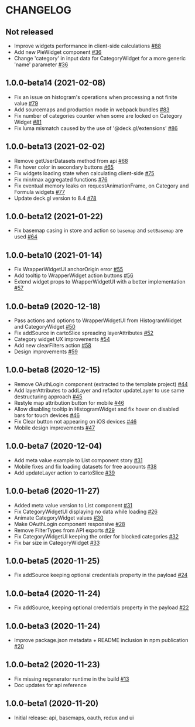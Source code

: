 # CHANGELOG

## Not released

- Improve widgets performance in client-side calculations [#88](https://github.com/CartoDB/carto-react-lib/pull/88)
- Add new PieWidget component [#36](https://github.com/CartoDB/carto-react-lib/pull/36)
- Change 'category' in input data for CategoryWidget for a more generic 'name' parameter [#36](https://github.com/CartoDB/carto-react-lib/pull/36)

## 1.0.0-beta14 (2021-02-08)

- Fix an issue on histogram's operations when processing a not finite value [#79](https://github.com/CartoDB/carto-react-lib/pull/79)
- Add sourcemaps and production mode in webpack bundles [#83](https://github.com/CartoDB/carto-react-lib/pull/83)
- Fix number of categories counter when some are locked on Category Widget [#81](https://github.com/CartoDB/carto-react-lib/pull/81)
- Fix luma mismatch caused by the use of '@deck.gl/extensions' [#86](https://github.com/CartoDB/carto-react-lib/pull/86)

## 1.0.0-beta13 (2021-02-02)

- Remove getUserDatasets method from api [#68](https://github.com/CartoDB/carto-react-lib/pull/68)
- Fix hover color in secondary buttons [#65](https://github.com/CartoDB/carto-react-lib/pull/65)
- Fix widgets loading state when calculating client-side [#75](https://github.com/CartoDB/carto-react-lib/pull/75)
- Fix min/max aggregated functions [#76](https://github.com/CartoDB/carto-react-lib/pull/76)
- Fix eventual memory leaks on requestAnimationFrame, on Category and Formula widgets [#77](https://github.com/CartoDB/carto-react-lib/pull/77)
- Update deck.gl version to 8.4 [#78](https://github.com/CartoDB/carto-react-lib/pull/78)

## 1.0.0-beta12 (2021-01-22)

- Fix basemap casing in store and action so `basemap` and `setBasemap` are used [#64](https://github.com/CartoDB/carto-react-lib/pull/64)

## 1.0.0-beta10 (2021-01-14)

- Fix WrapperWidgetUI anchorOrigin error [#55](https://github.com/CartoDB/carto-react-lib/pull/55)
- Add tooltip to WrapperWidget action buttons [#56](https://github.com/CartoDB/carto-react-lib/pull/56)
- Extend widget props to WrapperWidgetUI with a better implementation [#57](https://github.com/CartoDB/carto-react-lib/pull/57)

## 1.0.0-beta9 (2020-12-18)

- Pass actions and options to WrapperWidgetUI from HistogramWidget and CategoryWidget [#50](https://github.com/CartoDB/carto-react-lib/pull/50)
- Fix addSource in cartoSlice spreading layerAttributes [#52](https://github.com/CartoDB/carto-react-lib/pull/52)
- Category widget UX improvements [#54](https://github.com/CartoDB/carto-react-lib/pull/54)
- Add new clearFilters action [#58](https://github.com/CartoDB/carto-react-lib/pull/58)
- Design improvements [#59](https://github.com/CartoDB/carto-react-lib/pull/59)

## 1.0.0-beta8 (2020-12-15)

- Remove OAuthLogin component (extracted to the template project) [#44](https://github.com/CartoDB/carto-react-lib/pull/44)
- Add layerAttributes to addLayer and refactor updateLayer to use same destructuring approach [#45](https://github.com/CartoDB/carto-react-lib/pull/45)
- Restyle map attribution button for mobile [#46](https://github.com/CartoDB/carto-react-lib/pull/46)
- Allow disabling tooltip in HistogramWidget and fix hover on disabled bars for touch devices [#46](https://github.com/CartoDB/carto-react-lib/pull/46)
- Fix Clear button not appearing on iOS devices [#46](https://github.com/CartoDB/carto-react-lib/pull/46)
- Mobile design improvements [#47](https://github.com/CartoDB/carto-react-lib/pull/47)

## 1.0.0-beta7 (2020-12-04)

- Add meta value example to List component story [#31](https://github.com/CartoDB/carto-react-lib/pull/31)
- Mobile fixes and fix loading datasets for free accounts [#38](https://github.com/CartoDB/carto-react-lib/pull/38)
- Add updateLayer action to cartoSlice [#39](https://github.com/CartoDB/carto-react-lib/pull/39)

## 1.0.0-beta6 (2020-11-27)

- Added meta value version to List component [#31](https://github.com/CartoDB/carto-react-lib/pull/31)
- Fix CategoryWidgetUI displaying no data while loading [#26](https://github.com/CartoDB/carto-react-lib/pull/26)
- Animate CategoryWidget values [#30](https://github.com/CartoDB/carto-react-lib/pull/30)
- Make OAuthLogin component responsive [#28](https://github.com/CartoDB/carto-react-lib/pull/28)
- Remove FilterTypes from API exports [#29](https://github.com/CartoDB/carto-react-lib/pull/29)
- Fix CategoryWidgetUI keeping the order for blocked categories [#32](https://github.com/CartoDB/carto-react-lib/pull/32)
- Fix bar size in CategoryWidget [#33](https://github.com/CartoDB/carto-react-lib/pull/33)

## 1.0.0-beta5 (2020-11-25)

- Fix addSource keeping optional credentials property in the payload [#24](https://github.com/CartoDB/carto-react-lib/pull/24)

## 1.0.0-beta4 (2020-11-24)

- Fix addSource, keeping optional credentials property in the payload [#22](https://github.com/CartoDB/carto-react-lib/pull/22)

## 1.0.0-beta3 (2020-11-24)

- Improve package.json metadata + README inclusion in npm publication [#20](https://github.com/CartoDB/carto-react-lib/pull/20)

## 1.0.0-beta2 (2020-11-23)

- Fix missing regenerator runtime in the build [#13](https://github.com/CartoDB/carto-react-lib/pull/13)
- Doc updates for api reference

## 1.0.0-beta1 (2020-11-20)

- Initial release: api, basemaps, oauth, redux and ui
